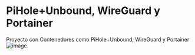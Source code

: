 # PiHole+Unbound, WireGuard y Portainer
Proyecto con Contenedores como PiHole+Unbound, WireGuard y Portainer
![image](https://github.com/TecnologyCASM/PiHoleUnbound/assets/107158068/559e0e0e-a068-4243-ae4f-910319001b79)
